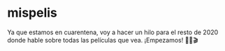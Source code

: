 # mispelis
Ya que estamos en cuarentena, voy a hacer un hilo para el resto de 2020 donde hable sobre todas las películas que vea. ¡Empezamos! 🎉🍿🎬
